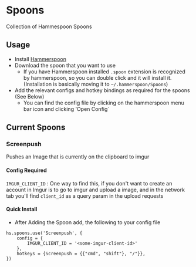 # Spoons

Collection of Hammespoon Spoons

## Usage

- Install [Hammerspoon](https://www.hammerspoon.org/)
- Download the spoon that you want to use
    - If you have Hammerspoon installed `.spoon` extension is recognized by hammerspoon, so you can double click and it will install it. (Installation is basically moving it to `~/.hammerspoon/Spoons`)
- Add the relevant configs and hotkey bindings as required for the spoons (See Below)
    - You can find the config file by clicking on the hammerspoon menu bar icon and clicking 'Open Config` 

## Current Spoons

### Screenpush

Pushes an Image that is currently on the clipboard to imgur      

#### Config Required

`IMGUR_CLIENT_ID` : One way to find this, if you don't want to create an account in Imgur is to go to imgur and upload a image, and in the network tab you'll find `client_id` as a query param in the upload requests

#### Quick Install

- After Adding the Spoon add, the following to your config file

```
hs.spoons.use('Screenpush', {
    config = {
        IMGUR_CLIENT_ID = '<some-imgur-client-id>'
    },
    hotkeys = {Screenpush = {{"cmd", "shift"}, "/"}},
})
```